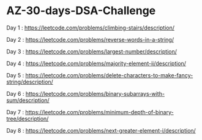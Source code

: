 # AZ-30-days-DSA-Challenge

Day 1 : https://leetcode.com/problems/climbing-stairs/description/

Day 2 : https://leetcode.com/problems/reverse-words-in-a-string/

Day 3 : https://leetcode.com/problems/largest-number/description/

Day 4 : https://leetcode.com/problems/majority-element-ii/description/

Day 5 : https://leetcode.com/problems/delete-characters-to-make-fancy-string/description/

Day 6 : https://leetcode.com/problems/binary-subarrays-with-sum/description/

Day 7 : https://leetcode.com/problems/minimum-depth-of-binary-tree/description/

Day 8 : https://leetcode.com/problems/next-greater-element-i/description/
